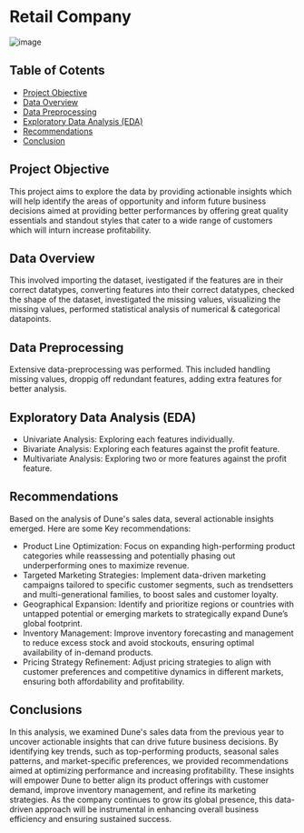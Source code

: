 # Retail Company

![image](https://github.com/user-attachments/assets/e5ea801e-f66d-459c-8ef6-f89ac4d05430)

## Table of Cotents
- [Project Objective](#project-objective)
- [Data Overview](#data-overview)
- [Data Preprocessing](#data-preprocessing)
- [Exploratory Data Analysis (EDA)](#exploratory-data-analysis-EDA)
- [Recommendations](#recommendations)
- [Conclusion](#conclusion)

## Project Objective
This project aims to explore the data by providing actionable insights which will help identify the areas of opportunity and inform future business decisions aimed at providing better performances by offering great quality essentials and standout styles that cater to a wide range of customers which will inturn increase profitability.

## Data Overview
This involved importing the dataset, ivestigated if the features are in their correct datatypes, converting features into their correct datatypes, checked the shape of the dataset, investigated the missing values, visualizing the missing values, performed statistical analysis of numerical & categorical datapoints.

## Data Preprocessing
Extensive data-preprocessing was performed. This included handling missing values, droppig off redundant features, adding extra features for better analysis. 

## Exploratory Data Analysis (EDA)
- Univariate Analysis: Exploring each features individually.
- Bivariate Analysis: Exploring each features against the profit feature.
- Multivariate Analysis: Exploring two or more features against the profit feature.

## Recommendations
Based on the analysis of Dune's sales data, several actionable insights emerged. Here are some Key recommendations:
- Product Line Optimization: Focus on expanding high-performing product categories while reassessing and potentially phasing out underperforming ones to maximize revenue.
- Targeted Marketing Strategies: Implement data-driven marketing campaigns tailored to specific customer segments, such as trendsetters and multi-generational families, to boost sales and customer loyalty.
- Geographical Expansion: Identify and prioritize regions or countries with untapped potential or emerging markets to strategically expand Dune’s global footprint.
- Inventory Management: Improve inventory forecasting and management to reduce excess stock and avoid stockouts, ensuring optimal availability of in-demand products.
- Pricing Strategy Refinement: Adjust pricing strategies to align with customer preferences and competitive dynamics in different markets, ensuring both affordability and profitability.

## Conclusions
In this analysis, we examined Dune's sales data from the previous year to uncover actionable insights that can drive future business decisions. By identifying key trends, such as top-performing products, seasonal sales patterns, and market-specific preferences, we provided recommendations aimed at optimizing performance and increasing profitability. These insights will empower Dune to better align its product offerings with customer demand, improve inventory management, and refine its marketing strategies. As the company continues to grow its global presence, this data-driven approach will be instrumental in enhancing overall business efficiency and ensuring sustained success.
